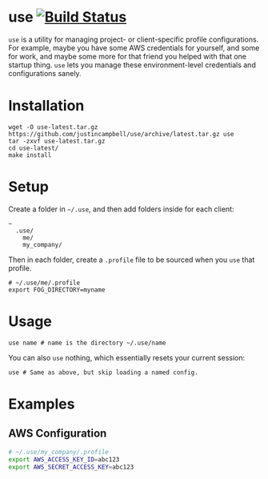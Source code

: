 # use [![Build Status](https://travis-ci.org/justincampbell/use.svg?branch=master)](https://travis-ci.org/justincampbell/use)

`use` is a utility for managing project- or client-specific profile configurations. For example, maybe you have some AWS credentials for yourself, and some for work, and maybe some more for that friend you helped with that one startup thing. `use` lets you manage these environment-level credentials and configurations sanely.

# Installation

    wget -O use-latest.tar.gz https://github.com/justincampbell/use/archive/latest.tar.gz use
    tar -zxvf use-latest.tar.gz
    cd use-latest/
    make install

# Setup

Create a folder in `~/.use`, and then add folders inside for each client:

    ~
      .use/
        me/
        my_company/

Then in each folder, create a `.profile` file to be sourced when you `use` that profile.

    # ~/.use/me/.profile
    export FOG_DIRECTORY=myname

# Usage

    use name # name is the directory ~/.use/name

You can also `use` nothing, which essentially resets your current session:

    use # Same as above, but skip loading a named config.

# Examples

## AWS Configuration

```sh
# ~/.use/my_company/.profile
export AWS_ACCESS_KEY_ID=abc123
export AWS_SECRET_ACCESS_KEY=abc123
```
